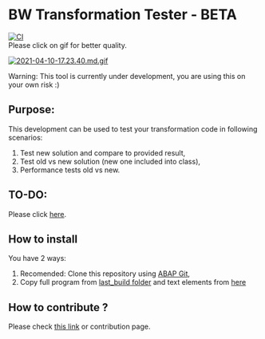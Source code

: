 # BW Transformation Tester - BETA
[![CI](https://github.com/pawelwiejkut/bw_trfn_tester/workflows/CI/badge.svg)](https://github.com/pawelwiejkut/bw_trfn_tester/actions)<br />
Please click on gif for better quality.

[![2021-04-10-17.23.40.md.gif](https://media.giphy.com/media/aEAizboJo9Kp6Cb3et/giphy.gif)](https://gifyu.com/image/rbV0)

Warning:
This tool is currently under development, you are using this on your own risk :)

## Purpose:
This development can be used to test your transformation code in following scenarios:

1.  Test new solution and compare to provided result,
2.  Test old vs new solution (new one included into class),
3.  Performance tests old vs new.

## TO-DO:<br />

Please click [here](https://github.com/pawelwiejkut/bw_trfn_tester/issues/2).

## How to install
You have 2 ways:
1. Recomended: Clone this repository using [ABAP Git](https://github.com/larshp/abapGit), 
2. Copy full program from [last_build folder](https://raw.githubusercontent.com/pawelwiejkut/bw_trfn_tester/main/last_build/zbw_trfn_tester.abap) and text elements from [here](https://github.com/pawelwiejkut/bw_trfn_tester/blob/main/src/zbw_trfn_tester.prog.xml) 

## How to contribute ?

Please check [this link](https://pawelwiejkut.net/how-to-contribute-abap-projects-on-github/) or contribution page.
